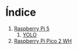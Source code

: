 <h1 id="indice">Índice</h1>

1. [Raspberry Pi 5](raspberry-pi-5/README.md)
   1. [YOLO](raspberry-pi-5/yolo/README.md)
2. [Raspberry Pi Pico 2 WH](raspberry-pi-pico-2w/README.md)
